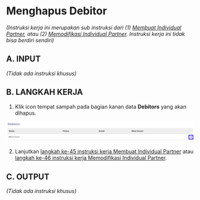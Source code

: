 # Menghapus Debitor

*(Instruksi kerja ini merupakan sub instruksi dari (1) [Membuat Individual Partner](./membuat.md), atau (2) [Memodifikasi Individual Partner](./memodifikasi.md). Instruksi kerja ini tidak bisa berdiri sendiri)*

## A. INPUT

*(Tidak ada instruksi khusus)*

## B. LANGKAH KERJA

1. Klik icon tempat sampah pada bagian kanan data **Debitors** yang akan dihapus.

![](../img/individual-partner/icon-hapus-debitor.png)

2. Lanjutkan [langkah ke-45 instruksi kerja Membuat Individual Partner](./membuat.md#l45) atau [langkah ke-46 instruksi kerja Memodifikasi Individual Partner](./memodifikasi.md#l46).

## C. OUTPUT

*(Tidak ada instruksi khusus)*

